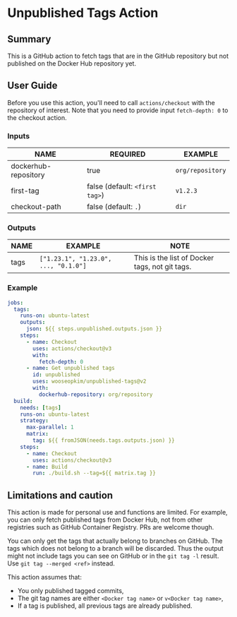 # Unpublished Tags Action

## Summary

This is a GitHub action to fetch tags that are in the GitHub repository but not published on the Docker Hub repository yet.

## User Guide

Before you use this action, you'll need to call `actions/checkout` with the repository of interest. Note that you need to provide input `fetch-depth: 0` to the checkout action.

### Inputs

|NAME|REQUIRED|EXAMPLE|
|-|-|-|
|dockerhub-repository|true|`org/repository`|
|first-tag|false (default: `<first tag>`)|`v1.2.3`|
|checkout-path|false (default: `.`)|`dir`|

### Outputs

|NAME|EXAMPLE|NOTE|
|-|-|-|
|tags|`["1.23.1", "1.23.0", ..., "0.1.0"]`|This is the list of Docker tags, not git tags.|

### Example

```yaml
jobs:
  tags:
    runs-on: ubuntu-latest
    outputs:
      json: ${{ steps.unpublished.outputs.json }}
    steps:
      - name: Checkout
        uses: actions/checkout@v3
        with:
          fetch-depth: 0
      - name: Get unpublished tags
        id: unpublished
        uses: wooseopkim/unpublished-tags@v2
        with:
          dockerhub-repository: org/repository
  build:
    needs: [tags]
    runs-on: ubuntu-latest
    strategy:
      max-parallel: 1
      matrix:
        tag: ${{ fromJSON(needs.tags.outputs.json) }}
    steps:
      - name: Checkout
        uses: actions/checkout@v3
      - name: Build
        run: ./build.sh --tag=${{ matrix.tag }}
```

## Limitations and caution

This action is made for personal use and functions are limited. For example, you can only fetch published tags from Docker Hub, not from other registries such as GitHub Container Registry. PRs are welcome though.

You can only get the tags that actually belong to branches on GitHub. The tags which does not belong to a branch will be discarded. Thus the output might not include tags you can see on GitHub or in the `git tag -l` result. Use `git tag --merged <ref>` instead.

This action assumes that:

- You only published tagged commits,
- The git tag names are either `<Docker tag name>` or `v<Docker tag name>`,
- If a tag is published, all previous tags are already published.
